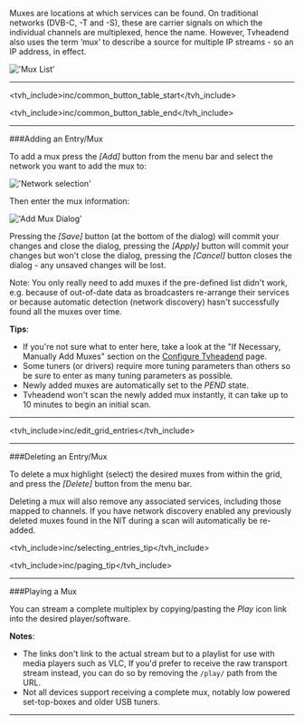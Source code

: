 Muxes are locations at which services can be found. On traditional 
networks (DVB-C, -T and -S), these are carrier signals on which the 
individual channels are multiplexed, hence the name. However, Tvheadend 
also uses the term ‘mux’ to describe a source for multiple IP 
streams - so an IP address, in effect.

!['Mux List'](docresources/configdvbmux.png)

---

<tvh_include>inc/common_button_table_start</tvh_include>

<tvh_include>inc/common_button_table_end</tvh_include>

---

###Adding an Entry/Mux

To add a mux press the *[Add]* button from the menu bar and select the 
network you want to add the mux to:

!['Network selection'](docresources/addmuxnetworkselection.png)

Then enter the mux information:

!['Add Mux Dialog'](docresources/configaddmuxexample.png)

Pressing the *[Save]* button (at the bottom of the dialog) 
will commit your changes and close the dialog, pressing the *[Apply]* 
button will commit your changes but won't close the dialog, pressing 
the *[Cancel]* button closes the dialog - any unsaved changes will be 
lost.

Note: You only really need to add muxes if the pre-defined list didn't 
work, e.g. because of out-of-date data as broadcasters re-arrange their 
services or because automatic detection (network discovery) hasn't 
successfully found all the muxes over time.

**Tips**: 
* If you're not sure what to enter here, take a look at the "If Necessary, 
Manually Add Muxes" section on the [Configure Tvheadend](configure_tvheadend) 
page.
* Some tuners (or drivers) require more tuning parameters than 
others so be sure to enter as many tuning parameters as possible.
* Newly added muxes are automatically set to the *PEND* state.
* Tvheadend won't scan the newly added mux instantly, it can take up to 
10 minutes to begin an initial scan.

---

<tvh_include>inc/edit_grid_entries</tvh_include>

---

###Deleting an Entry/Mux

To delete a mux highlight (select) the desired muxes from within the 
grid, and press the *[Delete]* button from the menu bar. 

Deleting a mux will also remove any associated services, including 
those mapped to channels. If you have network discovery enabled any 
previously deleted muxes found in the NIT during a scan will 
automatically be re-added.

<tvh_include>inc/selecting_entries_tip</tvh_include>

<tvh_include>inc/paging_tip</tvh_include>

---

###Playing a Mux

You can stream a complete multiplex by copying/pasting the *Play* icon link 
into the desired player/software.

**Notes**:
* The links don't link to the actual stream but to a playlist for 
use with media players such as VLC, If you'd prefer to receive the raw 
transport stream instead, you can do so by removing the `/play/` path from 
the URL.
* Not all devices support receiving a complete mux, notably low 
powered set-top-boxes and older USB tuners. 

---
